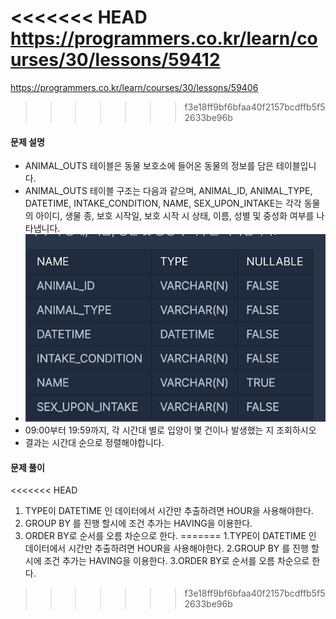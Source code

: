 <<<<<<< HEAD
https://programmers.co.kr/learn/courses/30/lessons/59412
=======
https://programmers.co.kr/learn/courses/30/lessons/59406
>>>>>>> f3e18ff9bf6bfaa40f2157bcdffb5f52633be96b
#### 문제 설명
- ANIMAL_OUTS 테이블은 동물 보호소에 들어온 동물의 정보를 담은 테이블입니다. 
- ANIMAL_OUTS 테이블 구조는 다음과 같으며, ANIMAL_ID, ANIMAL_TYPE, DATETIME, INTAKE_CONDITION, NAME, SEX_UPON_INTAKE는 각각 동물의 아이디, 생물 종, 보호 시작일, 보호 시작 시 상태, 이름, 성별 및 중성화 여부를 나타냅니다.
- <img src="./animalIn.png" width="500" height="300"/>
- 09:00부터 19:59까지, 각 시간대 별로 입양이 몇 건이나 발생했는 지 조회하시오
- 결과는 시간대 순으로 정렬해야합니다.

#### 문제 풀이
<<<<<<< HEAD
1. TYPE이 DATETIME 인 데이터에서 시간만 추출하려면 HOUR을 사용해야한다.
2. GROUP BY 를 진행 할시에 조건 추가는 HAVING을 이용한다.
3. ORDER BY로 순서를 오름 차순으로 한다.
=======
1.TYPE이 DATETIME 인 데이터에서 시간만 추출하려면 HOUR을 사용해야한다.
2.GROUP BY 를 진행 할시에 조건 추가는 HAVING을 이용한다.
3.ORDER BY로 순서를 오름 차순으로 한다.
>>>>>>> f3e18ff9bf6bfaa40f2157bcdffb5f52633be96b


